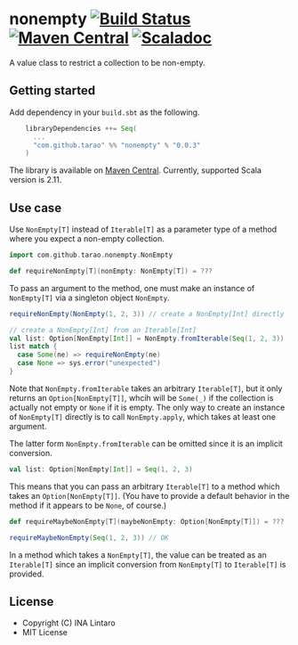 nonempty [![Build Status][travis-img]][travis] [![Maven Central][maven-img]][maven] [![Scaladoc][javadoc-img]][javadoc]
========

A value class to restrict a collection to be non-empty.

Getting started
---------------

Add dependency in your `build.sbt` as the following.

```scala
    libraryDependencies ++= Seq(
      ...
      "com.github.tarao" %% "nonempty" % "0.0.3"
    )
```

The library is available on [Maven Central][maven].  Currently,
supported Scala version is 2.11.

Use case
--------

Use `NonEmpty[T]` instead of `Iterable[T]` as a parameter type of a
method where you expect a non-empty collection.

```scala
import com.github.tarao.nonempty.NonEmpty

def requireNonEmpty[T](nonEmpty: NonEmpty[T]) = ???
```

To pass an argument to the method, one must make an instance of
`NonEmpty[T]` via a singleton object `NonEmpty`.

```scala
requireNonEmpty(NonEmpty(1, 2, 3)) // create a NonEmpty[Int] directly

// create a NonEmpty[Int] from an Iterable[Int]
val list: Option[NonEmpty[Int]] = NonEmpty.fromIterable(Seq(1, 2, 3))
list match {
  case Some(ne) => requireNonEmpty(ne)
  case None => sys.error("unexpected")
}
```

Note that `NonEmpty.fromIterable` takes an arbitrary `Iterable[T]`,
but it only returns an `Option[NonEmpty[T]]`, whcih will be `Some(_)`
if the collection is actually not empty or `None` if it is empty.  The
only way to create an instance of `NonEmpty[T]` directly is to call
`NonEmpty.apply`, which takes at least one argument.

The latter form `NonEmpty.fromIterable` can be omitted since it is an
implicit conversion.

```scala
val list: Option[NonEmpty[Int]] = Seq(1, 2, 3)
```

This means that you can pass an arbitrary `Iterable[T]` to a method
which takes an `Option[NonEmpty[T]]`.  (You have to provide a default
behavior in the method if it appears to be `None`, of course.)

```scala
def requireMaybeNonEmpty[T](maybeNonEmpty: Option[NonEmpty[T]]) = ???
```

```scala
requireMaybeNonEmpty(Seq(1, 2, 3)) // OK
```

In a method which takes a `NonEmpty[T]`, the value can be treated as
an `Iterable[T]` since an implicit conversion from `NonEmpty[T]` to
`Iterable[T]` is provided.

License
-------

- Copyright (C) INA Lintaro
- MIT License

[travis]: https://travis-ci.org/tarao/nonempty-scala
[travis-img]: https://img.shields.io/travis/tarao/nonempty-scala.svg?branch=master&style=flat
[maven]: https://maven-badges.herokuapp.com/maven-central/com.github.tarao/nonempty_2.11
[maven-img]: https://maven-badges.herokuapp.com/maven-central/com.github.tarao/nonempty_2.11/badge.svg?style=flat
[javadoc]: http://javadoc-badge.appspot.com/com.github.tarao/nonempty_2.11
[javadoc-img]: http://javadoc-badge.appspot.com/com.github.tarao/nonempty_2.11.svg?label=scaladoc
